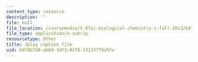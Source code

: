 ```yaml
---
content_type: resource
description: ''
file: null
file_location: /coursemedia/5-07sc-biological-chemistry-i-fall-2013/b9786748abb93df382f833133778a5fa_Kl2KpdlB8SQ.srt
file_type: application/x-subrip
resourcetype: Other
title: 3play caption file
uid: b9786748-abb9-3df3-82f8-33133778a5fa
---
```


